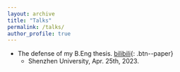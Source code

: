 ```yaml
---
layout: archive
title: "Talks"
permalink: /talks/
author_profile: true
---
```


* The  defense of my B.Eng thesis. [bilibili](https://guohaodai.github.io/BEng_Defense/){: .btn--paper}
  * Shenzhen University, Apr. 25th, 2023.
